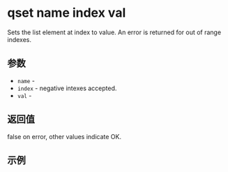 # qset name index val

Sets the list element at index to value. An error is returned for out of range indexes.

## 参数

* `name` - 
* `index` - negative intexes accepted.
* `val` - 

## 返回值

false on error, other values indicate OK.

## 示例
